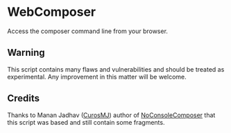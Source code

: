 # WebComposer
Access the composer command line from your browser.

## Warning
This script contains many flaws and vulnerabilities and should be treated as experimental.
Any improvement in this matter will be welcome.

## Credits
Thanks to Manan Jadhav ([CurosMJ](https://github.com/CurosMJ)) author of [NoConsoleComposer](https://github.com/CurosMJ/NoConsoleComposer) that this script was based and still contain some fragments.
